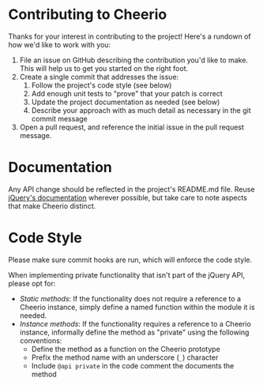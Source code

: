 # Contributing to Cheerio

Thanks for your interest in contributing to the project! Here's a rundown of
how we'd like to work with you:

1.  File an issue on GitHub describing the contribution you'd like to make. This
    will help us to get you started on the right foot.
2.  Create a single commit that addresses the issue:
    1.  Follow the project's code style (see below)
    2.  Add enough unit tests to "prove" that your patch is correct
    3.  Update the project documentation as needed (see below)
    4.  Describe your approach with as much detail as necessary in the git
        commit message
3.  Open a pull request, and reference the initial issue in the pull request
    message.

# Documentation

Any API change should be reflected in the project's README.md file. Reuse
[jQuery's documentation](http://api.jquery.com) wherever possible, but take
care to note aspects that make Cheerio distinct.

# Code Style

Please make sure commit hooks are run, which will enforce the code style.

When implementing private functionality that isn't part of the jQuery API, please opt for:

* _Static methods_: If the functionality does not require a reference to a
  Cheerio instance, simply define a named function within the module it is
  needed.
* _Instance methods_: If the functionality requires a reference to a Cheerio
  instance, informally define the method as "private" using the following
  conventions:
  * Define the method as a function on the Cheerio prototype
  * Prefix the method name with an underscore (`_`) character
  * Include `@api private` in the code comment the documents the method

